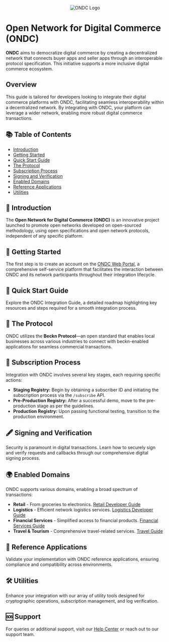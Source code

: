<p align="center">
  <img src="https://ondc.org/assets/theme/images/ecom/how-will-change-snap.svg?v=f86d4cd703" alt="ONDC Logo"/>
</p>

# Open Network for Digital Commerce (ONDC)

**ONDC** aims to democratize digital commerce by creating a decentralized network that connects buyer apps and seller apps through an interoperable protocol specification. This initiative supports a more inclusive digital commerce ecosystem.

## Overview

This guide is tailored for developers looking to integrate their digital commerce platforms with ONDC, facilitating seamless interoperability within a decentralized network. By integrating with ONDC, your platform can leverage a wider network, enabling more robust digital commerce transactions.

## 📚 Table of Contents

- [Introduction](#introduction)
- [Getting Started](#getting-started)
- [Quick Start Guide](#quick-start-guide)
- [The Protocol](#the-protocol)
- [Subscription Process](#subscription-process)
- [Signing and Verification](#signing-and-verification)
- [Enabled Domains](#enabled-domains)
- [Reference Applications](#reference-applications)
- [Utilities](#utilities)

## 🌟 Introduction

The **Open Network for Digital Commerce (ONDC)** is an innovative project launched to promote open networks developed on open-sourced methodology, using open specifications and open network protocols, independent of any specific platform.

## 🚀 Getting Started

The first step is to create an account on the [ONDC Web Portal](https://portal.ondc.org/), a comprehensive self-service platform that facilitates the interaction between ONDC and its network participants throughout their integration lifecycle.

## 🌟 Quick Start Guide

Explore the ONDC Integration Guide, a detailed roadmap highlighting key resources and steps required for a smooth integration process.

## 🔗 The Protocol

ONDC utilizes the **Beckn Protocol**—an open standard that enables local businesses across various industries to connect with beckn-enabled applications for seamless commercial transactions.

## 📜 Subscription Process

Integration with ONDC involves several key stages, each requiring specific actions:

- **Staging Registry:** Begin by obtaining a subscriber ID and initiating the subscription process via the `/subscribe` API.
- **Pre-Production Registry:** After a successful demo, move to the pre-production stage as per the guidelines.
- **Production Registry:** Upon passing functional testing, transition to the production environment.

## 🖋️ Signing and Verification

Security is paramount in digital transactions. Learn how to securely sign and verify requests and callbacks through our comprehensive digital signing process.

## 🌍 Enabled Domains

ONDC supports various domains, enabling a broad spectrum of transactions:

- **Retail** - From groceries to electronics. [Retail Developer Guide](#)
- **Logistics** - Efficient network logistics services. [Logistics Developer Guide](#)
- **Financial Services** - Simplified access to financial products. [Financial Services Guide](#)
- **Travel & Tourism** - Comprehensive travel-related services. [Travel Guide](#)

## 📲 Reference Applications

Validate your implementation with ONDC reference applications, ensuring compliance and compatibility across environments.

## 🛠️ Utilities

Enhance your integration with our array of utility tools designed for cryptographic operations, subscription management, and log verification.

## 🆘 Support

For queries or additional support, visit our [Help Center](#) or reach out to our support team.

